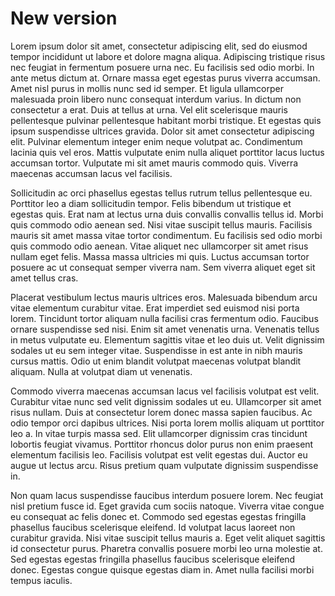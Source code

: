 # New version

Lorem ipsum dolor sit amet, consectetur adipiscing elit, sed do eiusmod tempor incididunt ut labore et dolore magna aliqua. Adipiscing tristique risus nec feugiat in fermentum posuere urna nec. Eu facilisis sed odio morbi. In ante metus dictum at. Ornare massa eget egestas purus viverra accumsan. Amet nisl purus in mollis nunc sed id semper. Et ligula ullamcorper malesuada proin libero nunc consequat interdum varius. In dictum non consectetur a erat. Duis at tellus at urna. Vel elit scelerisque mauris pellentesque pulvinar pellentesque habitant morbi tristique. Et egestas quis ipsum suspendisse ultrices gravida. Dolor sit amet consectetur adipiscing elit. Pulvinar elementum integer enim neque volutpat ac. Condimentum lacinia quis vel eros. Mattis vulputate enim nulla aliquet porttitor lacus luctus accumsan tortor. Vulputate mi sit amet mauris commodo quis. Viverra maecenas accumsan lacus vel facilisis.

Sollicitudin ac orci phasellus egestas tellus rutrum tellus pellentesque eu. Porttitor leo a diam sollicitudin tempor. Felis bibendum ut tristique et egestas quis. Erat nam at lectus urna duis convallis convallis tellus id. Morbi quis commodo odio aenean sed. Nisi vitae suscipit tellus mauris. Facilisis mauris sit amet massa vitae tortor condimentum. Eu facilisis sed odio morbi quis commodo odio aenean. Vitae aliquet nec ullamcorper sit amet risus nullam eget felis. Massa massa ultricies mi quis. Luctus accumsan tortor posuere ac ut consequat semper viverra nam. Sem viverra aliquet eget sit amet tellus cras.

Placerat vestibulum lectus mauris ultrices eros. Malesuada bibendum arcu vitae elementum curabitur vitae. Erat imperdiet sed euismod nisi porta lorem. Tincidunt tortor aliquam nulla facilisi cras fermentum odio. Faucibus ornare suspendisse sed nisi. Enim sit amet venenatis urna. Venenatis tellus in metus vulputate eu. Elementum sagittis vitae et leo duis ut. Velit dignissim sodales ut eu sem integer vitae. Suspendisse in est ante in nibh mauris cursus mattis. Odio ut enim blandit volutpat maecenas volutpat blandit aliquam. Nulla at volutpat diam ut venenatis.

Commodo viverra maecenas accumsan lacus vel facilisis volutpat est velit. Curabitur vitae nunc sed velit dignissim sodales ut eu. Ullamcorper sit amet risus nullam. Duis at consectetur lorem donec massa sapien faucibus. Ac odio tempor orci dapibus ultrices. Nisi porta lorem mollis aliquam ut porttitor leo a. In vitae turpis massa sed. Elit ullamcorper dignissim cras tincidunt lobortis feugiat vivamus. Porttitor rhoncus dolor purus non enim praesent elementum facilisis leo. Facilisis volutpat est velit egestas dui. Auctor eu augue ut lectus arcu. Risus pretium quam vulputate dignissim suspendisse in.

Non quam lacus suspendisse faucibus interdum posuere lorem. Nec feugiat nisl pretium fusce id. Eget gravida cum sociis natoque. Viverra vitae congue eu consequat ac felis donec et. Commodo sed egestas egestas fringilla phasellus faucibus scelerisque eleifend. Id volutpat lacus laoreet non curabitur gravida. Nisi vitae suscipit tellus mauris a. Eget velit aliquet sagittis id consectetur purus. Pharetra convallis posuere morbi leo urna molestie at. Sed egestas egestas fringilla phasellus faucibus scelerisque eleifend donec. Egestas congue quisque egestas diam in. Amet nulla facilisi morbi tempus iaculis.
